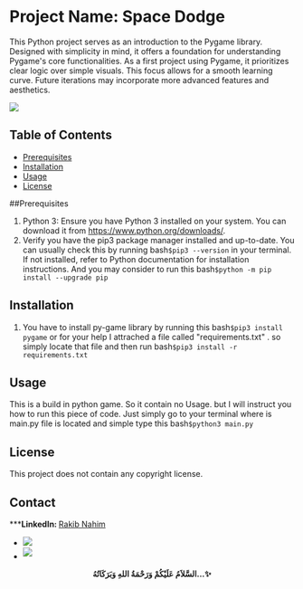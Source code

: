 # Project Name: Space Dodge 
This Python project serves as an introduction to the Pygame library. Designed with simplicity in mind, it offers a foundation for understanding Pygame's core functionalities.  As a first project using Pygame, it prioritizes clear logic over simple visuals. This focus allows for a smooth learning curve. Future iterations may incorporate more advanced features and aesthetics.

<img src = "https://user-images.githubusercontent.com/73097560/115834477-dbab4500-a447-11eb-908a-139a6edaec5c.gif">

## Table of Contents
* [Prerequisites](#Prerequisites)
* [Installation](#installation)
* [Usage](#usage)
* [License](#license)

##Prerequisites
1. Python 3: Ensure you have Python 3 installed on your system. You can download it from https://www.python.org/downloads/.
2. Verify you have the pip3 package manager installed and up-to-date. You can usually check this by running bash```$pip3 --version``` in your terminal. If not installed, refer to Python documentation for installation instructions.
  And you may consider to run this bash```$python -m pip install --upgrade pip```

## Installation
1. You have to install py-game library by running this bash```$pip3 install pygame``` or
for your help I attrached a file called "requirements.txt" . so simply locate that file and then run bash```$pip3 install -r requirements.txt```

## Usage
This is a build in python game. So it contain no Usage. but I will instruct you how to run this piece of code. Just simply go to your terminal where is main.py file is located and simple type this bash```$python3 main.py```

## License
This project does not contain any copyright license.

## Contact
***<b>LinkedIn: </b><a href="https://www.linkedin.com/in/rakib-nahim-46293a24a">Rakib Nahim</a>
<ul>
  <li>
    <a href="https://www.facebook.com/rakib.ul.islam.nahim">
      <img src="https://img.shields.io/badge/facebook: Rakibul%20Islam%20Nahim-8A2BE2.svg?style=for-the-badge&logo=facebook&logoColor=white" t=facebook"/>
    </a>
<li>
<a href="mailto:rakib.ul.islam.nahim.cuet@gmail.com" target="_blank">
<img src="https://img.shields.io/badge/gmail: rakibulislamnahim-%23EA4335.svg?style=for-the-badge&logo=gmail&logoColor=white" t=mail style="margin-bottom: 5px;"/>
</a>
</li>
</ul>
<div align="center">
<b>السَّلاَمُ عَلَيْكُمْ وَرَحْمَةُ اللهِ وَبَرَكَاتُهُ...✨</b>
</div>
